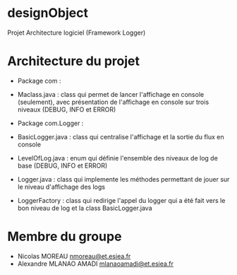 designObject
============
Projet Architecture logiciel (Framework Logger)

Architecture du projet
======================
 * Package com :
  * Maclass.java : class qui permet de lancer l'affichage en console (seulement), avec présentation de l'affichage en console sur trois niveaux (DEBUG, INFO et ERROR)

 * Package com.Logger :
  * BasicLogger.java : class qui centralise l'affichage et la sortie du flux en console
  * LevelOfLog.java : enum qui définie l'ensemble des niveaux de log de base (DEBUG, INFO et ERROR)
  * Logger.java : class qui implemente les méthodes permettant de jouer sur le niveau d'affichage des logs
  * LoggerFactory : class qui redirige l'appel du logger qui a été fait vers le bon niveau de log et la class BasicLogger.java

Membre du groupe
================
 * Nicolas MOREAU <nmoreau@et.esiea.fr>
 * Alexandre MLANAO AMADI <mlanaoamadi@et.esiea.fr>